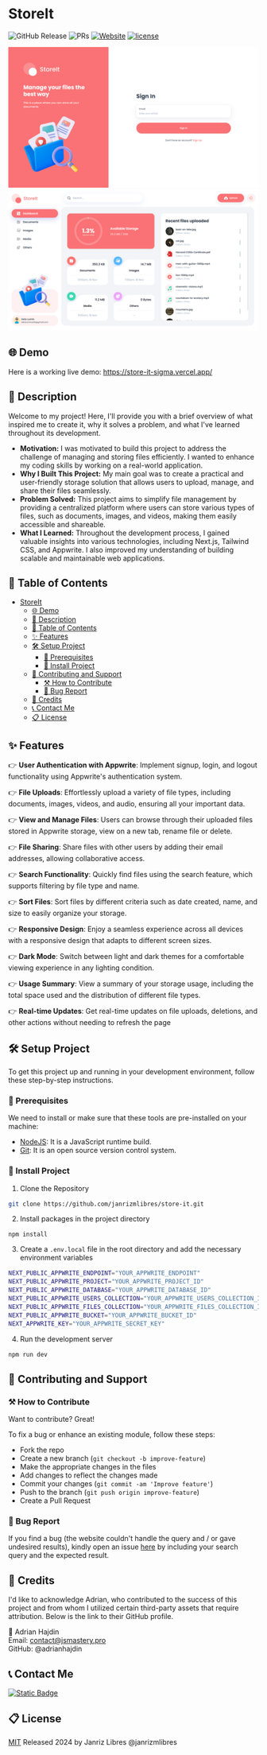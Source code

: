 # StoreIt

![GitHub Release](https://img.shields.io/github/v/release/janrizmlibres/store-it?color=orange)
![PRs](https://img.shields.io/badge/PRs-welcome-ff69b4.svg?style=shields)
[![Website](https://img.shields.io/website?url=https%3A%2F%2Fstore-it-sigma.vercel.app)](https://store-it-sigma.vercel.app)
[![license](https://img.shields.io/badge/license-MIT-blue.svg)](LICENSE)

![Auth Page](images/auth-page.png)
![Dashboard](images/dashboard.png)

## 🌐 Demo

Here is a working live demo: https://store-it-sigma.vercel.app/

## 📝 Description

Welcome to my project! Here, I'll provide you with a brief overview of what inspired me to create it, why it solves a problem, and what I've learned throughout its development.

- **Motivation:** I was motivated to build this project to address the challenge of managing and storing files efficiently. I wanted to enhance my coding skills by working on a real-world application.
- **Why I Built This Project:** My main goal was to create a practical and user-friendly storage solution that allows users to upload, manage, and share their files seamlessly.
- **Problem Solved:** This project aims to simplify file management by providing a centralized platform where users can store various types of files, such as documents, images, and videos, making them easily accessible and shareable.
- **What I Learned:** Throughout the development process, I gained valuable insights into various technologies, including Next.js, Tailwind CSS, and Appwrite. I also improved my understanding of building scalable and maintainable web applications.

## 📖 Table of Contents

- [StoreIt](#storeit)
  - [🌐 Demo](#-demo)
  - [📝 Description](#-description)
  - [📖 Table of Contents](#-table-of-contents)
  - [✨ Features](#-features)
  - [🛠️ Setup Project](#️-setup-project)
    - [🍴 Prerequisites](#-prerequisites)
    - [🚀 Install Project](#-install-project)
  - [🤝 Contributing and Support](#-contributing-and-support)
    - [⚒️ How to Contribute](#️-how-to-contribute)
    - [📩 Bug Report](#-bug-report)
  - [📜 Credits](#-credits)
  - [📞 Contact Me](#-contact-me)
  - [📋 License](#-license)

## ✨ Features

👉 **User Authentication with Appwrite**: Implement signup, login, and logout functionality using Appwrite's authentication system.

👉 **File Uploads**: Effortlessly upload a variety of file types, including documents, images, videos, and audio, ensuring all your important data.

👉 **View and Manage Files**: Users can browse through their uploaded files stored in Appwrite storage, view on a new tab, rename file or delete.

👉 **File Sharing**: Share files with other users by adding their email addresses, allowing collaborative access.

👉 **Search Functionality**: Quickly find files using the search feature, which supports filtering by file type and name.

👉 **Sort Files**: Sort files by different criteria such as date created, name, and size to easily organize your storage.

👉 **Responsive Design**: Enjoy a seamless experience across all devices with a responsive design that adapts to different screen sizes.

👉 **Dark Mode**: Switch between light and dark themes for a comfortable viewing experience in any lighting condition.

👉 **Usage Summary**: View a summary of your storage usage, including the total space used and the distribution of different file types.

👉 **Real-time Updates**: Get real-time updates on file uploads, deletions, and other actions without needing to refresh the page

## 🛠️ Setup Project

To get this project up and running in your development environment, follow these step-by-step instructions.

### 🍴 Prerequisites

We need to install or make sure that these tools are pre-installed on your machine:

- [NodeJS](https://nodejs.org/en): It is a JavaScript runtime build.
- [Git](https://git-scm.com/downloads): It is an open source version control system.

### 🚀 Install Project

1. Clone the Repository

```bash
git clone https://github.com/janrizmlibres/store-it.git
```

2. Install packages in the project directory

```
npm install
```

3. Create a `.env.local` file in the root directory and add the necessary environment variables

```bash
NEXT_PUBLIC_APPWRITE_ENDPOINT="YOUR_APPWRITE_ENDPOINT"
NEXT_PUBLIC_APPWRITE_PROJECT="YOUR_APPWRITE_PROJECT_ID"
NEXT_PUBLIC_APPWRITE_DATABASE="YOUR_APPWRITE_DATABASE_ID"
NEXT_PUBLIC_APPWRITE_USERS_COLLECTION="YOUR_APPWRITE_USERS_COLLECTION_ID"
NEXT_PUBLIC_APPWRITE_FILES_COLLECTION="YOUR_APPWRITE_FILES_COLLECTION_ID"
NEXT_PUBLIC_APPWRITE_BUCKET="YOUR_APPWRITE_BUCKET_ID"
NEXT_APPWRITE_KEY="YOUR_APPWRITE_SECRET_KEY"
```

4. Run the development server

```bash
npm run dev
```

## 🤝 Contributing and Support

### ⚒️ How to Contribute

Want to contribute? Great!

To fix a bug or enhance an existing module, follow these steps:

- Fork the repo
- Create a new branch (`git checkout -b improve-feature`)
- Make the appropriate changes in the files
- Add changes to reflect the changes made
- Commit your changes (`git commit -am 'Improve feature'`)
- Push to the branch (`git push origin improve-feature`)
- Create a Pull Request

### 📩 Bug Report

If you find a bug (the website couldn't handle the query and / or gave undesired results), kindly open an issue [here](https://github.com/janrizmlibres/store-it/issues/new) by including your search query and the expected result.

## 📜 Credits

I'd like to acknowledge Adrian, who contributed to the success of this project and from whom I utilized certain third-party assets that require attribution. Below is the link to their GitHub profile.

👩 Adrian Hajdin <br>
Email: contact@jsmastery.pro <br>
GitHub: @adrianhajdin

## 📞 Contact Me

[![Static Badge](https://img.shields.io/badge/LinkedIn-janrizlibres-blue?style=flat&logo=linkedin&logoColor=%23b0c0c0&labelColor=%23363D44)
](https://www.linkedin.com/in/janrizlibres/)

## 📋 License

[MIT](https://choosealicense.com/licenses/mit/)
Released 2024 by Janriz Libres @janrizmlibres
